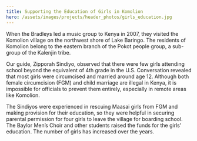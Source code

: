 ```yaml
---
title: Supporting the Education of Girls in Komolion
hero: /assets/images/projects/header_photos/girls_education.jpg
---
```


When the Bradleys led a music group to Kenya in 2007, they visited the Komolion village on the northwest shore of Lake Baringo. The residents of Komolion belong to the eastern branch of the Pokot people group, a sub-group of the Kalenjin tribe.

Our guide, Zipporah Sindiyo, observed that there were few girls attending school beyond the equivalent of 4th grade in the U.S. Conversation revealed that most girls were circumcised and married around age 12. Although both female circumcision (FGM) and child marriage are illegal in Kenya, it is impossible for officials to prevent them entirely, especially in remote areas like Komolion.

The Sindiyos were experienced in rescuing Maasai girls from FGM and making provision for their education, so they were helpful in securing parental permission for four girls to leave the village for boarding school. The Baylor Men’s Choir and other students raised the funds for the girls’ education. The number of girls has increased over the years.
